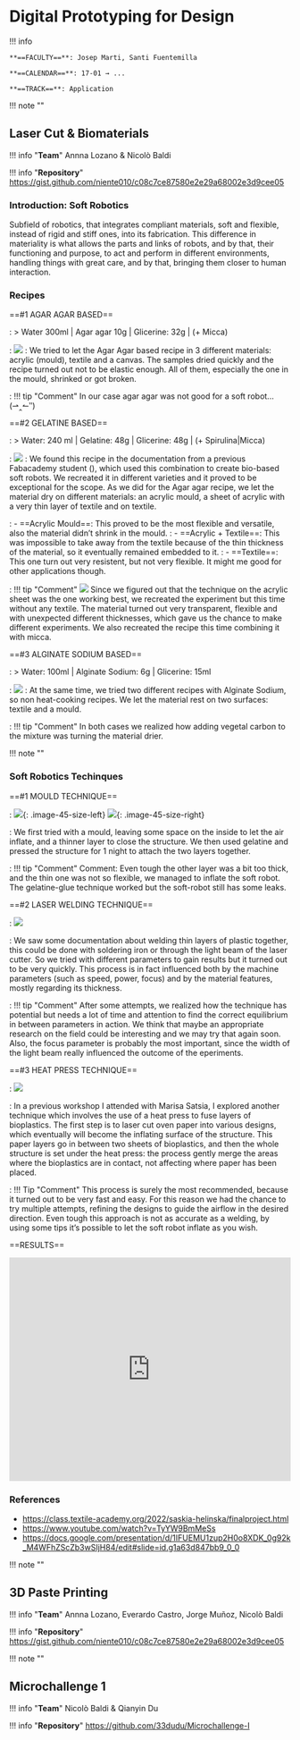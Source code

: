 # Digital Prototyping for Design 

!!! info 
    
    **==FACULTY==**: Josep Marti, Santi Fuentemilla    

    **==CALENDAR==**: 17-01 → ...

    **==TRACK==**: Application

<div style="clear:both;"></div>

!!! note ""


## **Laser Cut & Biomaterials**

!!! info "**Team**"
    Annna Lozano & Nicolò Baldi

!!! info "**Repository**"
        https://gist.github.com/niente010/c08c7ce87580e2e29a68002e3d9cee05

### Introduction: Soft Robotics
Subfield of robotics, that integrates compliant materials, soft and flexible, instead of rigid and stiff ones, into its fabrication. This difference in materiality is what allows the parts and links of robots, and by that, their functioning and purpose, to act and perform in different environments, handling things with great care, and by that, bringing them closer to human interaction.

### **Recipes**

==#1 AGAR AGAR BASED==

: > Water 300ml | Agar agar 10g | Glicerine: 32g | (+ Micca) 

: ![](../images/DP01.JPG)
: We tried to let the Agar Agar based recipe in 3 different materials: acrylic (mould), textile and a canvas.
The samples dried quickly and the recipe turned out not to be elastic enough. 
All of them, especially the one in the mould, shrinked  or got broken.

: !!! tip "Comment"
        In our case agar agar was not good for a soft robot... 	(⇀‸↼‶)


==#2 GELATINE BASED==

:   > Water: 240 ml | Gelatine: 48g | Glicerine: 48g | (+ Spirulina|Micca)

: ![](../images/DP02.JPG)
: We found this recipe in the documentation from a previous Fabacademy student (), which used this combination to create bio-based soft robots. 
We recreated it in different varieties and it proved to be exceptional for the scope.
As we did for the Agar agar recipe, we let the material dry on different materials: an acrylic mould, a sheet of acrylic with a very thin layer of textile and on textile.

: - ==Acrylic Mould==: This proved to be the most flexible and versatile, also the material didn’t shrink in the mould.
: - ==Acrylic + Textile==: This was impossible to take away from the textile because of the thin thickness of the material, so it eventually remained embedded to it.
: - ==Textile==: This one turn out very resistent, but not very flexible. It might me good for other applications though.

: !!! tip "Comment"
        ![](../images/DP03.jpg)
        Since we figured out that the technique on the acrylic sheet was the one working best, we recreated the experiment but this time without any textile. 
        The material turned out very transparent, flexible and with unexpected different thicknesses, which gave us the chance to make different experiments. We also recreated the recipe this time combining it with micca.

==#3 ALGINATE SODIUM BASED==

: > Water: 100ml | Alginate Sodium: 6g | Glicerine: 15ml

: ![](../images/DP04.JPG)
: At the same time, we tried two different recipes with Alginate Sodium, so non heat-cooking recipes.
We let the material rest on two surfaces: textile and a mould.
    
: !!! tip "Comment"
         In both cases we realized how adding vegetal carbon to the mixture was turning the material drier.

!!! note ""

### **Soft Robotics Techinques**

==#1 MOULD TECHNIQUE==

: ![](../images/DP05.GIF){: .image-45-size-left} ![](../images/DP06.GIF){: .image-45-size-right} 
<div style="clear: both;"></div>

: We first tried with a mould, leaving some space on the inside to let the air inflate, and a thinner layer to close the structure. We then used gelatine and pressed the structure for 1 night to attach the two layers together.

: !!! tip "Comment"
        Comment: Even tough the other layer was a bit too thick, and the thin one was not so flexible, we managed to inflate the soft robot. The gelatine-glue technique worked but the soft-robot still has some leaks.

==#2 LASER WELDING TECHNIQUE==

: ![](../images/DP08.jpg)

: We saw some documentation about welding thin layers of plastic together, this could be done with soldering iron or through the light beam of the laser cutter. So we tried with different parameters to gain results but it turned out to be very quickly. This process is in fact influenced both by the machine parameters (such as speed, power, focus) and by the material features, mostly regarding its thickness. 

: !!! tip "Comment"
        After some attempts, we realized how the technique has potential but needs a lot of time and attention to find the correct equilibrium in between parameters in action. We think that maybe an appropriate research on the field could be interesting and we may try that again soon.
        Also, the focus parameter is probably the most important, since the width of the light beam really influenced the outcome of the eperiments.

==#3 HEAT PRESS TECHNIQUE==

: ![](../images/DP07.jpg)

: In a previous workshop I attended with Marisa Satsia, I explored another technique which involves the use of a heat press to fuse layers of bioplastics. The first step is to laser cut oven paper into various designs, which eventually will become the inflating surface of the structure. This paper layers go in between two sheets of bioplastics, and then the whole structure is set under the heat press: the process gently merge the areas where the bioplastics are in contact, not affecting where paper has been placed. 

: !!! Tip "Comment"
        This process is surely the most recommended, because it turned out to be very fast and easy. For this reason we had the chance to try multiple attempts, refining the designs to guide the airflow in the desired direction.
        Even tough this approach is not as accurate as a welding, by using some tips it’s possible to let the soft robot inflate as you wish.   

==RESULTS==
<iframe width="100%" height="400" src="https://www.youtube.com/embed/4wOu6fuJIXA?si=cocf7pyHiCdkx5RN" title="YouTube video player" frameborder="0" allow="accelerometer; autoplay; clipboard-write; encrypted-media; gyroscope; picture-in-picture; web-share" allowfullscreen></iframe>

### **References**
- https://class.textile-academy.org/2022/saskia-helinska/finalproject.html
- https://www.youtube.com/watch?v=TyYW9BmMeSs
- https://docs.google.com/presentation/d/1IFUEMU1zup2H0o8XDK_0g92k_M4WFhZScZb3wSIjH84/edit#slide=id.g1a63d847bb9_0_0

!!! note ""

## **3D Paste Printing**

!!! info "**Team**"
        Annna Lozano, Everardo Castro, Jorge Muñoz, Nicolò Baldi

!!! info "**Repository**"
        https://gist.github.com/niente010/c08c7ce87580e2e29a68002e3d9cee05

!!! note "" 

## **Microchallenge 1**

!!! info "**Team**"
        Nicolò Baldi & Qianyin Du

!!! info "**Repository**"
        https://github.com/33dudu/Microchallenge-I
